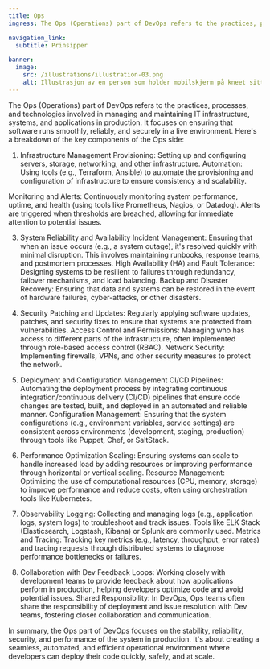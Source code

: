 ```yaml
---
title: Ops
ingress: The Ops (Operations) part of DevOps refers to the practices, processes, and technologies involved in managing and maintaining IT infrastructure, systems, and applications in production. It focuses on ensuring that software runs smoothly, reliably, and securely in a live environment.

navigation_link:
  subtitle: Prinsipper

banner:
  image:
    src: /illustrations/illustration-03.png
    alt: Illustrasjon av en person som holder mobilskjerm på kneet sitt
---
```


The Ops (Operations) part of DevOps refers to the practices, processes, and technologies involved in managing and maintaining IT infrastructure, systems, and applications in production. It focuses on ensuring that software runs smoothly, reliably, and securely in a live environment. Here's a breakdown of the key components of the Ops side:

1. Infrastructure Management
Provisioning: Setting up and configuring servers, storage, networking, and other infrastructure.
Automation: Using tools (e.g., Terraform, Ansible) to automate the provisioning and configuration of infrastructure to ensure consistency and scalability.

Monitoring and Alerts: Continuously monitoring system performance, uptime, and health (using tools like Prometheus, Nagios, or Datadog). Alerts are triggered when thresholds are breached, allowing for immediate attention to potential issues.

3. System Reliability and Availability
Incident Management: Ensuring that when an issue occurs (e.g., a system outage), it's resolved quickly with minimal disruption. This involves maintaining runbooks, response teams, and postmortem processes.
High Availability (HA) and Fault Tolerance: Designing systems to be resilient to failures through redundancy, failover mechanisms, and load balancing.
Backup and Disaster Recovery: Ensuring that data and systems can be restored in the event of hardware failures, cyber-attacks, or other disasters.

4. Security
Patching and Updates: Regularly applying software updates, patches, and security fixes to ensure that systems are protected from vulnerabilities.
Access Control and Permissions: Managing who has access to different parts of the infrastructure, often implemented through role-based access control (RBAC).
Network Security: Implementing firewalls, VPNs, and other security measures to protect the network.

5. Deployment and Configuration Management
CI/CD Pipelines: Automating the deployment process by integrating continuous integration/continuous delivery (CI/CD) pipelines that ensure code changes are tested, built, and deployed in an automated and reliable manner.
Configuration Management: Ensuring that the system configurations (e.g., environment variables, service settings) are consistent across environments (development, staging, production) through tools like Puppet, Chef, or SaltStack.

6. Performance Optimization
Scaling: Ensuring systems can scale to handle increased load by adding resources or improving performance through horizontal or vertical scaling.
Resource Management: Optimizing the use of computational resources (CPU, memory, storage) to improve performance and reduce costs, often using orchestration tools like Kubernetes.

7. Observability
Logging: Collecting and managing logs (e.g., application logs, system logs) to troubleshoot and track issues. Tools like ELK Stack (Elasticsearch, Logstash, Kibana) or Splunk are commonly used.
Metrics and Tracing: Tracking key metrics (e.g., latency, throughput, error rates) and tracing requests through distributed systems to diagnose performance bottlenecks or failures.

8. Collaboration with Dev
Feedback Loops: Working closely with development teams to provide feedback about how applications perform in production, helping developers optimize code and avoid potential issues.
Shared Responsibility: In DevOps, Ops teams often share the responsibility of deployment and issue resolution with Dev teams, fostering closer collaboration and communication.

In summary, the Ops part of DevOps focuses on the stability, reliability, security, and performance of the system in production. It's about creating a seamless, automated, and efficient operational environment where developers can deploy their code quickly, safely, and at scale.
